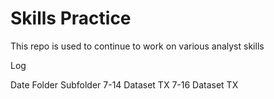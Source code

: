 # Skills Practice

This repo is used to continue to work on various analyst skills

Log

Date         Folder           Subfolder
7-14         Dataset          TX
7-16         Dataset          TX
